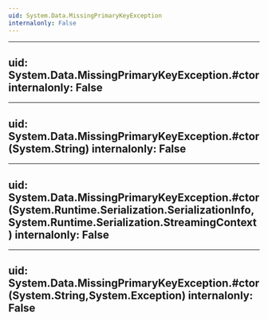```yaml
---
uid: System.Data.MissingPrimaryKeyException
internalonly: False
---
```


---
uid: System.Data.MissingPrimaryKeyException.#ctor
internalonly: False
---

---
uid: System.Data.MissingPrimaryKeyException.#ctor(System.String)
internalonly: False
---

---
uid: System.Data.MissingPrimaryKeyException.#ctor(System.Runtime.Serialization.SerializationInfo,System.Runtime.Serialization.StreamingContext)
internalonly: False
---

---
uid: System.Data.MissingPrimaryKeyException.#ctor(System.String,System.Exception)
internalonly: False
---
